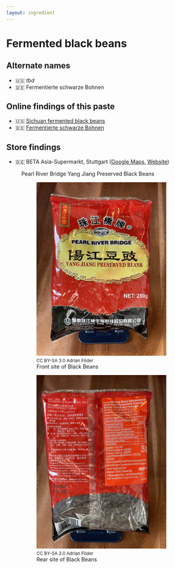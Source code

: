 ```yaml
---
layout: ingredient
---
```


# Fermented black beans

## Alternate names

* 🇺🇸 _tbd_
* 🇩🇪 Fermentierte schwarze Bohnen

## Online findings of this paste

* 🇺🇸 [Sichuan fermented black beans](https://themalamarket.com/products/fermented-black-beans-douchi)
* 🇩🇪 [Fermentierte schwarze Bohnen](https://www.insiderasia.de/fermentierte-schwarze-bohnen.html)

## Store findings

* 🇩🇪 BETA Asia-Supermarkt, Stuttgart ([Google Maps](https://goo.gl/maps/UwoeLhQNrwrqREye6), [Website](http://www.beta-asia-supermarkt.de/))

<figure role="group">
  <figcaption>Pearl River Bridge Yang Jiang Preserved Black Beans</figcaption>
    
  <figure>
    <img src="photos/fermented-black-beans-front.webp" alt="Front view of the packaging" />
    <footer><small>CC BY-SA 3.0 Adrian Föder</small></footer>
    <figcaption>Front site of Black Beans</figcaption>
  </figure>

  <figure>
    <img src="photos/fermented-black-beans-back.webp" alt="Rear view of the packaging" />
    <footer><small>CC BY-SA 3.0 Adrian Föder</small></footer>
    <figcaption>Rear site of Black Beans</figcaption>
  </figure>
</figure>
